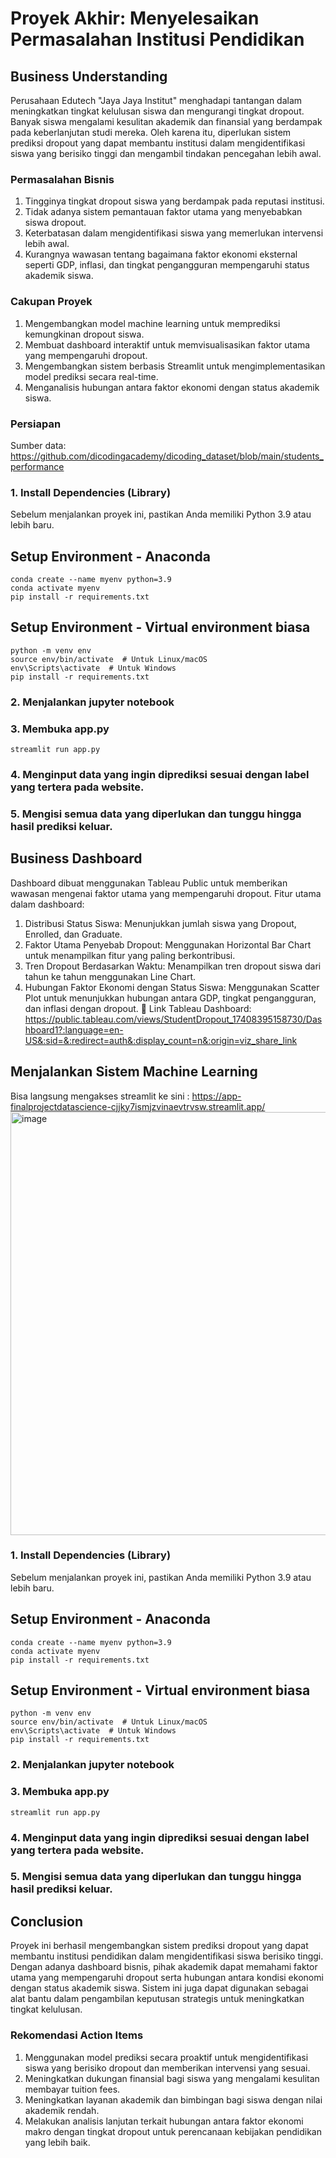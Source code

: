 # Proyek Akhir: Menyelesaikan Permasalahan Institusi Pendidikan

## Business Understanding
Perusahaan Edutech "Jaya Jaya Institut" menghadapi tantangan dalam meningkatkan tingkat kelulusan siswa dan mengurangi tingkat dropout. Banyak siswa mengalami kesulitan akademik dan finansial yang berdampak pada keberlanjutan studi mereka. Oleh karena itu, diperlukan sistem prediksi dropout yang dapat membantu institusi dalam mengidentifikasi siswa yang berisiko tinggi dan mengambil tindakan pencegahan lebih awal.

### Permasalahan Bisnis
1. Tingginya tingkat dropout siswa yang berdampak pada reputasi institusi.
2. Tidak adanya sistem pemantauan faktor utama yang menyebabkan siswa dropout.
3. Keterbatasan dalam mengidentifikasi siswa yang memerlukan intervensi lebih awal.
4. Kurangnya wawasan tentang bagaimana faktor ekonomi eksternal seperti GDP, inflasi, dan tingkat pengangguran mempengaruhi status akademik siswa.

### Cakupan Proyek
1. Mengembangkan model machine learning untuk memprediksi kemungkinan dropout siswa.
2. Membuat dashboard interaktif untuk memvisualisasikan faktor utama yang mempengaruhi dropout.
3. Mengembangkan sistem berbasis Streamlit untuk mengimplementasikan model prediksi secara real-time.
4. Menganalisis hubungan antara faktor ekonomi dengan status akademik siswa.

### Persiapan

Sumber data: https://github.com/dicodingacademy/dicoding_dataset/blob/main/students_performance

### 1. Install Dependencies (Library)
Sebelum menjalankan proyek ini, pastikan Anda memiliki Python 3.9 atau lebih baru.

## Setup Environment - Anaconda
```
conda create --name myenv python=3.9
conda activate myenv
pip install -r requirements.txt
```
## Setup Environment - Virtual environment biasa
```
python -m venv env
source env/bin/activate  # Untuk Linux/macOS
env\Scripts\activate  # Untuk Windows
pip install -r requirements.txt
```
### 2. Menjalankan jupyter notebook
### 3. Membuka app.py
```
streamlit run app.py
```
### 4. Menginput data yang ingin diprediksi sesuai dengan label yang tertera pada website.
### 5. Mengisi semua data yang diperlukan dan tunggu hingga hasil prediksi keluar.

## Business Dashboard
Dashboard dibuat menggunakan Tableau Public untuk memberikan wawasan mengenai faktor utama yang mempengaruhi dropout. Fitur utama dalam dashboard:
1. Distribusi Status Siswa: Menunjukkan jumlah siswa yang Dropout, Enrolled, dan Graduate.
2. Faktor Utama Penyebab Dropout: Menggunakan Horizontal Bar Chart untuk menampilkan fitur yang paling berkontribusi.
3. Tren Dropout Berdasarkan Waktu: Menampilkan tren dropout siswa dari tahun ke tahun menggunakan Line Chart.
4. Hubungan Faktor Ekonomi dengan Status Siswa: Menggunakan Scatter Plot untuk menunjukkan hubungan antara GDP, tingkat pengangguran, dan inflasi dengan dropout.
🔗 Link Tableau Dashboard: https://public.tableau.com/views/StudentDropout_17408395158730/Dashboard1?:language=en-US&:sid=&:redirect=auth&:display_count=n&:origin=viz_share_link

## Menjalankan Sistem Machine Learning
Bisa langsung mengakses streamlit ke sini : https://app-finalprojectdatascience-cjjky7ismjzvinaevtrvsw.streamlit.app/
<img width="677" alt="image" src="https://github.com/user-attachments/assets/6159b4ad-03aa-4c8c-acde-3a3aba6e5d0a" />

### 1. Install Dependencies (Library)
Sebelum menjalankan proyek ini, pastikan Anda memiliki Python 3.9 atau lebih baru.

## Setup Environment - Anaconda
```
conda create --name myenv python=3.9
conda activate myenv
pip install -r requirements.txt
```
## Setup Environment - Virtual environment biasa
```
python -m venv env
source env/bin/activate  # Untuk Linux/macOS
env\Scripts\activate  # Untuk Windows
pip install -r requirements.txt
```
### 2. Menjalankan jupyter notebook
### 3. Membuka app.py
```
streamlit run app.py
```
### 4. Menginput data yang ingin diprediksi sesuai dengan label yang tertera pada website.
### 5. Mengisi semua data yang diperlukan dan tunggu hingga hasil prediksi keluar.

## Conclusion
Proyek ini berhasil mengembangkan sistem prediksi dropout yang dapat membantu institusi pendidikan dalam mengidentifikasi siswa berisiko tinggi. Dengan adanya dashboard bisnis, pihak akademik dapat memahami faktor utama yang mempengaruhi dropout serta hubungan antara kondisi ekonomi dengan status akademik siswa. Sistem ini juga dapat digunakan sebagai alat bantu dalam pengambilan keputusan strategis untuk meningkatkan tingkat kelulusan.

### Rekomendasi Action Items
1. Menggunakan model prediksi secara proaktif untuk mengidentifikasi siswa yang berisiko dropout dan memberikan intervensi yang sesuai.
2. Meningkatkan dukungan finansial bagi siswa yang mengalami kesulitan membayar tuition fees.
3. Meningkatkan layanan akademik dan bimbingan bagi siswa dengan nilai akademik rendah.
4. Melakukan analisis lanjutan terkait hubungan antara faktor ekonomi makro dengan tingkat dropout untuk perencanaan kebijakan pendidikan yang lebih baik.
